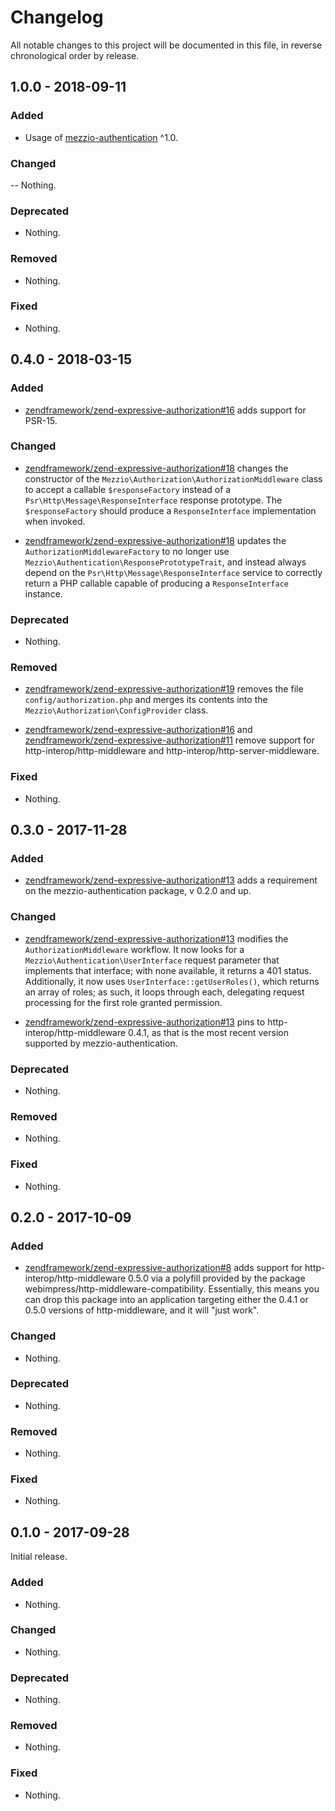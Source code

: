 # Changelog

All notable changes to this project will be documented in this file, in reverse chronological order by release.

## 1.0.0 - 2018-09-11

### Added

- Usage of [mezzio-authentication](https://github.com/zendframework/zend-expressive-authentication)
  ^1.0.

### Changed

-- Nothing.

### Deprecated

- Nothing.

### Removed

- Nothing.

### Fixed

- Nothing.

## 0.4.0 - 2018-03-15

### Added

- [zendframework/zend-expressive-authorization#16](https://github.com/zendframework/zend-expressive-authorization/pull/16) adds
  support for PSR-15.

### Changed

- [zendframework/zend-expressive-authorization#18](https://github.com/zendframework/zend-expressive-authorization/pull/18)
  changes the constructor of the `Mezzio\Authorization\AuthorizationMiddleware`
  class to accept a callable `$responseFactory` instead of a
  `Psr\Http\Message\ResponseInterface` response prototype. The
  `$responseFactory` should produce a `ResponseInterface` implementation when
  invoked.

- [zendframework/zend-expressive-authorization#18](https://github.com/zendframework/zend-expressive-authorization/pull/18)
  updates the `AuthorizationMiddlewareFactory` to no longer use
  `Mezzio\Authentication\ResponsePrototypeTrait`, and instead always
  depend on the `Psr\Http\Message\ResponseInterface` service to correctly return
  a PHP callable capable of producing a `ResponseInterface` instance.

### Deprecated

- Nothing.

### Removed

- [zendframework/zend-expressive-authorization#19](https://github.com/zendframework/zend-expressive-authorization/pull/19)
  removes the file `config/authorization.php` and merges its contents into the
  `Mezzio\Authorization\ConfigProvider` class.

- [zendframework/zend-expressive-authorization#16](https://github.com/zendframework/zend-expressive-authorization/pull/16) and
  [zendframework/zend-expressive-authorization#11](https://github.com/zendframework/zend-expressive-authorization/pull/11)
  remove support for http-interop/http-middleware and
  http-interop/http-server-middleware.

### Fixed

- Nothing.

## 0.3.0 - 2017-11-28

### Added

- [zendframework/zend-expressive-authorization#13](https://github.com/zendframework/zend-expressive-authorization/pull/13) adds
  a requirement on the mezzio-authentication package, v 0.2.0 and up.

### Changed

- [zendframework/zend-expressive-authorization#13](https://github.com/zendframework/zend-expressive-authorization/pull/13)
  modifies the `AuthorizationMiddleware` workflow. It now looks for a
  `Mezzio\Authentication\UserInterface` request parameter that
  implements that interface; with none available, it returns a 401 status.
  Additionally, it now uses `UserInterface::getUserRoles()`, which returns an
  array of roles; as such, it loops through each, delegating request processing
  for the first role granted permission.

- [zendframework/zend-expressive-authorization#13](https://github.com/zendframework/zend-expressive-authorization/pull/13)
  pins to http-interop/http-middleware 0.4.1, as that is the most recent version
  supported by mezzio-authentication.

### Deprecated

- Nothing.

### Removed

- Nothing.

### Fixed

- Nothing.

## 0.2.0 - 2017-10-09

### Added

- [zendframework/zend-expressive-authorization#8](https://github.com/zendframework/zend-expressive-authorization/pull/8) adds
  support for http-interop/http-middleware 0.5.0 via a polyfill provided by the
  package webimpress/http-middleware-compatibility. Essentially, this means you
  can drop this package into an application targeting either the 0.4.1 or 0.5.0
  versions of http-middleware, and it will "just work".

### Changed

- Nothing.

### Deprecated

- Nothing.

### Removed

- Nothing.

### Fixed

- Nothing.

## 0.1.0 - 2017-09-28

Initial release.

### Added

- Nothing.

### Changed

- Nothing.

### Deprecated

- Nothing.

### Removed

- Nothing.

### Fixed

- Nothing.
